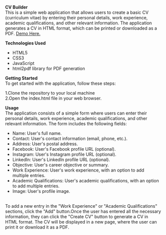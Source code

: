 **CV Builder**<br/>
This is a simple web application that allows users to create a basic CV (curriculum vitae) by entering their personal details, work experience, academic qualifications, and other relevant information. The application generates a CV in HTML format, which can be printed or downloaded as a PDF.
[Demo Here.](https://aviknayak22.github.io/CV-Builder/)

**Technologies Used**<br/>
* HTML5
* CSS3
* JavaScript
* html2pdf library for PDF generation

**Getting Started**<br/>
To get started with the application, follow these steps:

1.Clone the repository to your local machine
<br/>
2.Open the index.html file in your web browser.

**Usage**<br/>
The application consists of a simple form where users can enter their personal details, work experience, academic qualifications, and other relevant information. The form includes the following fields:

* Name: User's full name.
* Contact: User's contact information (email, phone, etc.).
* Address: User's postal address.
* Facebook: User's Facebook profile URL (optional).
* Instagram: User's Instagram profile URL (optional).
* LinkedIn: User's LinkedIn profile URL (optional).
* Objective: User's career objective or summary.
* Work Experience: User's work experience, with an option to add multiple entries.
* Academic Qualifications: User's academic qualifications, with an option to add multiple entries.
* Image: User's profile image.
<br/>
To add a new entry in the "Work Experience" or "Academic Qualifications" sections, click the "Add" button.Once the user has entered all the necessary information, they can click the "Create CV" button to generate a CV in HTML format. The CV will be displayed in a new page, where the user can print it or download it as a PDF.
